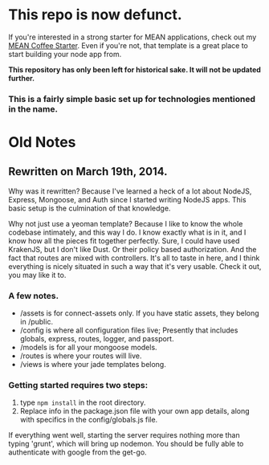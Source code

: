 
# This repo is now defunct.

If you're interested in a strong starter for MEAN applications, check out my [MEAN Coffee Starter](https://github.com/crueber/mean-coffee-starter). Even if you're not, that template is a great place to start building your node app from.

**This repository has only been left for historical sake. It will not be updated further.**


### This is a fairly simple basic set up for technologies mentioned in the name.

# Old Notes

## Rewritten on March 19th, 2014.

Why was it rewritten? Because I've learned a heck of a lot about NodeJS, Express, Mongoose, and Auth since I started writing NodeJS apps. This basic setup is the culmination of that knowledge.

Why not just use a yeoman template? Because I like to know the whole codebase intimately, and this way I do. I know exactly what is in it, and I know how all the pieces fit together perfectly. Sure, I could have used KrakenJS, but I don't like Dust. Or their policy based authorization. And the fact that routes are mixed with controllers. It's all to taste in here, and I think everything is nicely situated in such a way that it's very usable. Check it out, you may like it to.

### A few notes.

* /assets is for connect-assets only. If you have static assets, they belong in /public.
* /config is where all configuration files live; Presently that includes globals, express, routes, logger, and passport.
* /models is for all your mongoose models.
* /routes is where your routes will live.
* /views is where your jade templates belong.

### Getting started requires two steps:

1. type `npm install` in the root directory.
2. Replace info in the package.json file with your own app details, along with specifics in the config/globals.js file.

If everything went well, starting the server requires nothing more than typing 'grunt', which will bring up nodemon. You should be fully able to authenticate with google from the get-go.
